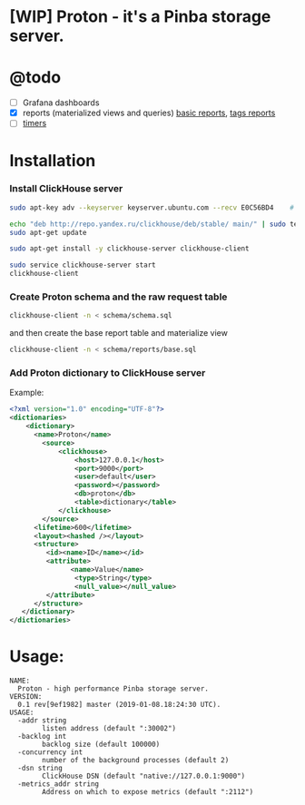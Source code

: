 # [WIP] Proton - it's a Pinba storage server.

# @todo
- [ ] Grafana dashboards
- [X] reports (materialized views and queries) [basic reports](examples/reports/basic.md), [tags reports](examples/reports/tags.md)
- [ ] [timers](https://github.com/tony2001/pinba_engine/wiki/PHP-extension#pinba_timer_start)

# Installation

### Install ClickHouse server

```sh
sudo apt-key adv --keyserver keyserver.ubuntu.com --recv E0C56BD4    # optional

echo "deb http://repo.yandex.ru/clickhouse/deb/stable/ main/" | sudo tee /etc/apt/sources.list.d/clickhouse.list
sudo apt-get update

sudo apt-get install -y clickhouse-server clickhouse-client

sudo service clickhouse-server start
clickhouse-client
```

### Create Proton schema and the raw request table

```sh
clickhouse-client -n < schema/schema.sql
```

and then create the base report table and materialize view

```sh
clickhouse-client -n < schema/reports/base.sql
```

### Add Proton dictionary to ClickHouse server

Example:

```xml
<?xml version="1.0" encoding="UTF-8"?>
<dictionaries>
    <dictionary>
      <name>Proton</name>
        <source>
            <clickhouse>
                <host>127.0.0.1</host>
                <port>9000</port>
                <user>default</user>
                <password></password>
                <db>proton</db>
                <table>dictionary</table>
            </clickhouse>
        </source>
      <lifetime>600</lifetime>
      <layout><hashed /></layout>
      <structure>
         <id><name>ID</name></id>
         <attribute>
               <name>Value</name>
                <type>String</type>
                <null_value></null_value>
         </attribute>
      </structure>
   </dictionary>
</dictionaries>
```

# Usage:

```
NAME:
  Proton - high performance Pinba storage server.
VERSION:
  0.1 rev[9ef1982] master (2019-01-08.18:24:30 UTC).
USAGE:
  -addr string
        listen address (default ":30002")
  -backlog int
        backlog size (default 100000)
  -concurrency int
        number of the background processes (default 2)
  -dsn string
        ClickHouse DSN (default "native://127.0.0.1:9000")
  -metrics_addr string
        Address on which to expose metrics (default ":2112")
```